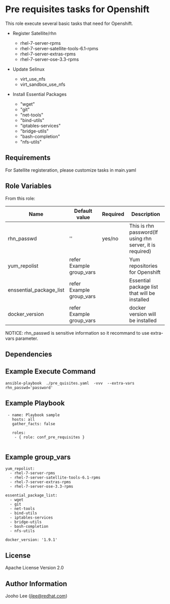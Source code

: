Pre requisites tasks for Openshift
============

This role execute several basic tasks that need for Openshift.
 - Register Satellite/rhn
    - rhel-7-server-rpms
    - rhel-7-server-satellite-tools-6.1-rpms
    - rhel-7-server-extras-rpms
    - rhel-7-server-ose-3.3-rpms

 - Update Selinux
    - virt_use_nfs
    - virt_sandbox_use_nfs 

 - Install Essential Packages
    - "wget"
    - "git"
    - "net-tools"
    - "bind-utils"
    - "iptables-services"
    - "bridge-utils"
    - "bash-completion"
    - "nfs-utils"


Requirements
------------
For Satellite registeration, please customize tasks in main.yaml

Role Variables
--------------

From this role:

| Name                        | Default value                 | Required               | Description                                                                 |
|-----------------------------|-------------------------------|------------------------|-----------------------------------------------------------------------------|
| rhn_passwd                  | ''                            |    yes/no              | This is rhn password(If using rhn server, it is required)                   |
| yum_repolist                |   refer Example group_vars    |                        | Yum repositories for Openshift                                              |
| enssential_package_list     |   refer Example group_vars    |                        | Essential package list that will be installed                               |
| docker_version              |   refer Example group_vars    |                        | docker version will be installed                                            |

NOTICE: rhn_passwd is sensitive information so it recommand to use extra-vars parameter.

Dependencies
------------

Example Execute Command
-----------------------
```
ansible-playbook  ./pre_quisites.yaml  -vvv  --extra-vars rhn_passwd='password'
```

Example Playbook
----------------

```
 - name: Playbook sample
   hosts: all
   gather_facts: false

   roles:
    - { role: conf_pre_requisites }


```

Example group_vars
------------------
```
yum_repolist:
  - rhel-7-server-rpms
  - rhel-7-server-satellite-tools-6.1-rpms
  - rhel-7-server-extras-rpms
  - rhel-7-server-ose-3.3-rpms

essential_package_list:
  - wget
  - git
  - net-tools
  - bind-utils
  - iptables-services
  - bridge-utils
  - bash-completion
  - nfs-utils

docker_version: '1.9.1'
```

License
-------

Apache License Version 2.0

Author Information
------------------

Jooho Lee (jlee@redhat.com)
